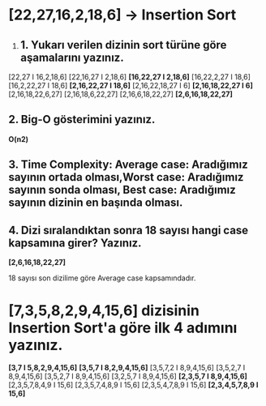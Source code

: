  # [22,27,16,2,18,6] -> Insertion Sort
1. ## 1. Yukarı verilen dizinin sort türüne göre aşamalarını yazınız.
[22,27 I 16,2,18,6]
[22,16,27 I 2,18,6]
__[16,22,27 I 2,18,6]__
[16,22,2,27 I 18,6]
[16,2,22,27 I 18,6]
__[2,16,22,27 I 18,6]__
[2,16,22,18,27 I 6]
__[2,16,18,22,27 I 6]__
[2,16,18,22,6,27]
[2,16,18,6,22,27]
[2,16,6,18,22,27]
__[2,6,16,18,22,27]__

## 2. Big-O gösterimini yazınız.

__O(n2)__

## 3. Time Complexity: Average case: Aradığımız sayının ortada olması,Worst case: Aradığımız sayının sonda olması, Best case: Aradığımız sayının dizinin en başında olması.

## 4. Dizi sıralandıktan sonra 18 sayısı hangi case kapsamına girer? Yazınız.

__[2,6,16,18,22,27]__

18 sayısı son dizilime göre Average case kapsamındadır.

# [7,3,5,8,2,9,4,15,6] dizisinin Insertion Sort'a göre ilk 4 adımını yazınız.

__[3,7 I 5,8,2,9,4,15,6]__
__[3,5,7 I 8,2,9,4,15,6]__
[3,5,7,2  I 8,9,4,15,6]
[3,5,2,7 I 8,9,4,15,6]
[3,5,2,7 I 8,9,4,15,6]
[3,2,5,7 I 8,9,4,15,6]
__[2,3,5,7 I 8,9,4,15,6]__
[2,3,5,7,8,4,9 I 15,6]
[2,3,5,7,4,8,9 I 15,6]
[2,3,5,4,7,8,9 I 15,6]
__[2,3,4,5,7,8,9 I 15,6]__
